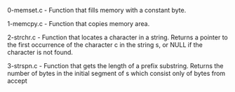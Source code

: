 0-memset.c - Function that fills memory with a constant byte.

1-memcpy.c - Function that copies memory area.

2-strchr.c - Function that locates a character in a string. Returns a pointer to the first occurrence of the character c in the string s, or NULL if the character is not found.

3-strspn.c - Function that gets the length of a prefix substring. Returns the number of bytes in the initial segment of s which consist only of bytes from accept
